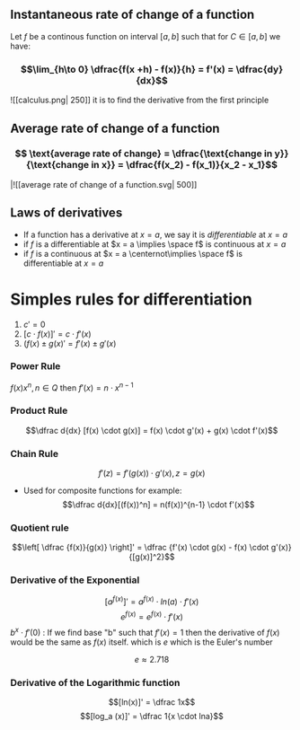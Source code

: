 ## Instantaneous rate of change of a function
Let $f$ be a continous function on interval $[a,b]$ such that for $C \in [a,b]$ we have: 
### $$\lim_{h\to 0} \dfrac{f(x +h) - f(x)}{h} = f'(x) = \dfrac{dy}{dx}$$
![[calculus.png| 250]]
it is to find the derivative from the first principle

## Average rate of change of a function
### $$ \text{average rate of change} = \dfrac{\text{change in y}}{\text{change in x}} = \dfrac{f(x_2) - f(x_1)}{x_2 - x_1}$$
|![[average  rate of change of a function.svg| 500]]
## Laws of derivatives
- If a function has a derivative at $x = a$, we say it is *differentiable* at $x=a$
- if $f$ is a differentiable at $x = a  \implies \space f$ is continuous at $x = a$
- if $f$ is a continuous at $x = a \centernot\implies \space f$ is differentiable at $x =a$
# Simples rules for differentiation
1. $c' = 0$
2. $[c \cdot f(x)]' = c \cdot f' (x)$
3. $(f(x) \pm g(x)' = f'(x)\pm g'(x)$
### Power Rule
$f(x) x^n,  n \in Q$ then $f'(x) = n \cdot x^{n-1}$  
### Product Rule
$$\dfrac d{dx} [f(x) \cdot g(x)] = f(x) \cdot g'(x) + g(x) \cdot f'(x)$$
### Chain Rule
$$f'(z) = f'(g(x)) \cdot g'(x), z = g(x) $$
- Used for composite functions for example:
$$\dfrac d{dx}[(f(x))^n] = n(f(x))^{n-1} \cdot f'(x)$$
### Quotient rule
$$\left[
\dfrac {f(x)}{g(x)}
\right]' 
= \dfrac {f'(x) \cdot g(x) - f(x) \cdot g'(x)}{[g(x)]^2}$$
### Derivative of the Exponential  
$$[a^{f(x)}]' = a^{f(x)} \cdot ln(a)\cdot f'(x)$$
$$e^{f(x)} = e^{f(x)} \cdot f'(x)$$
$b^x \cdot f'(0)$ : If we find base "b" such that $f'(x) = 1$ then the derivative of $f(x)$ would be the same as $f(x)$ itself. which is $e$ which is the Euler's number 

$$e \approx 2.718$$
### Derivative of the Logarithmic function
 $$[ln(x)]' = \dfrac 1x$$
 $$[log_a (x)]' = \dfrac 1{x \cdot lna}$$
  